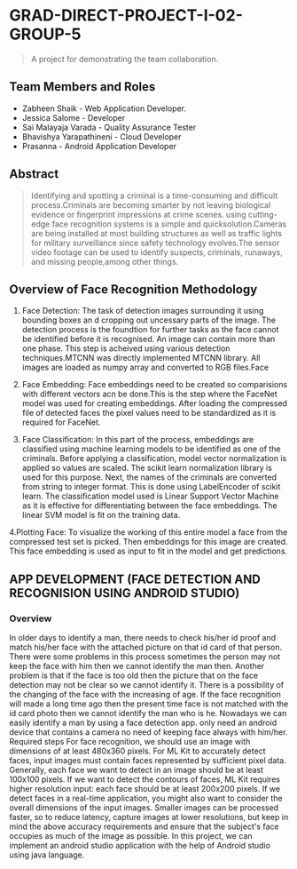 # GRAD-DIRECT-PROJECT-I-02-GROUP-5
> A project for demonstrating the team collaboration.

## Team Members and Roles

- Zabheen Shaik - Web Application Developer.
- Jessica Salome - Developer
- Sai Malayaja Varada - Quality Assurance Tester
- Bhavishya Yarapathineni - Cloud Developer
- Prasanna - Android Application Developer

## Abstract

> Identifying and spotting a criminal is a time-consuming and difficult process.Criminals are becoming smarter by not leaving biological evidence or fingerprint impressions at crime scenes. 
using cutting-edge face recognition systems is a simple and quicksolution.Cameras are being installed at most building structures as well as traffic lights for military surveillance since safety technology evolves.The sensor video footage can be used to identify suspects, criminals, runaways, and missing people,among other things. 


## Overview of Face Recognition Methodology

1. Face Detection: The task of detection images surrounding it using bounding boxes an d cropping out uncessary parts of the image. The detection process is the foundtion for further  tasks as the face cannot be identified before it is recognised. An image can contain more than one phase. This step is acheived using various detection techniques.MTCNN was directly implemented MTCNN library. All images are loaded as numpy array and converted to RGB files.Face

2. Face Embedding: Face embeddings need to be created so comparisions with different vectors acn be done.This is the step where the FaceNet model was used for creating embeddings. After loading the compressed file of detected faces the  pixel  values need to be standardized as it is required for FaceNet.

3. Face Classification: In this part of the process, embeddings are classified  using machine learning models to be identified as one of the criminals. Before applying a classification, model vector normalization is applied so values are scaled. The  scikit  learn normalization library is used for this  purpose. Next,  the names of the criminals are converted from string to integer format. This is done using LabelEncoder of scikit learn. The classification model used is Linear  Support  Vector Machine as it is effective for differentiating between the face embeddings. The linear SVM model is fit on the training data.

4.Plotting Face: To visualize the working of this entire model a face from the compressed test set is picked. Then embeddings for this image are created. This face embedding is  used as input to  fit in the model and get predictions.

## APP DEVELOPMENT (FACE DETECTION AND RECOGNISION USING ANDROID STUDIO)

### Overview
In older days to identify a man, there needs to check his/her id proof and match his/her face with the attached picture on that id card of that person. There were some problems in this process sometimes the person may not keep the face with him then we cannot identify the man then. Another problem is that if the face is too old then the picture that on the face detection may not be clear so we cannot identify it. There is a possibility of the changing of the face with the increasing of age. If the face recognition will made a long time ago then the present time face is not matched with the id card photo then we cannot identify the man who is he. Nowadays we can easily identify a man by using a face detection app. only need an android device that contains a camera no need of keeping face always with him/her.
Required steps
For face recognition, we should use an image with dimensions of at least 480x360 pixels. For ML Kit to accurately detect faces, input images must contain faces represented by sufficient pixel data. Generally, each face we want to detect in an image should be at least 100x100 pixels. If we want to detect the contours of faces, ML Kit requires higher resolution input: each face should be at least 200x200 pixels.
If we detect faces in a real-time application, you might also want to consider the overall dimensions of the input images. Smaller images can be processed faster, so to reduce latency, capture images at lower resolutions, but keep in mind the above accuracy requirements and ensure that the subject's face occupies as much of the image as possible. In this project, we can implement an android studio application with the help of Android studio using java language.






